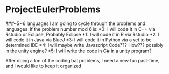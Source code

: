 # ProjectEulerProblems
###~5~6 languages
I am going to cycle through the problems and languages.
If the problem number mod 6 is:
*0: I will code it in C++ via Rstudio or Eclipse, Probably Eclipse
*1: I will code it in R via Rstudio
*2: I will code it in Java via BlueJ
*3: I will code it in Python via a yet to be determined IDE
*4: I will maybe write Javascript Code??? How??? possibly in the unity engine?
*5: I will write the code in C# in a unity program?

After doing a ton of the coding bat problems, I need a new fun past-time, and I would like to keep it organized
